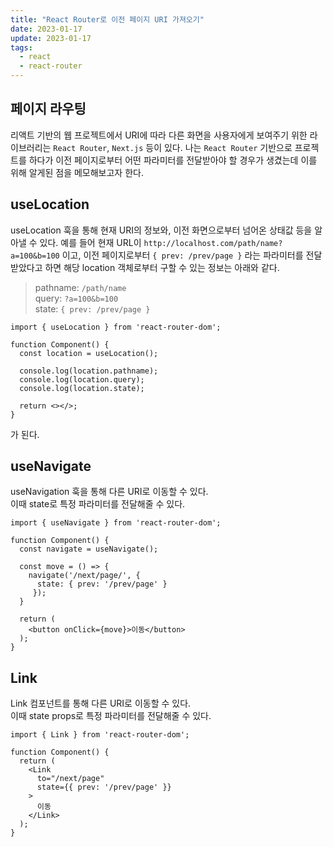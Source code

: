 ```yaml
---
title: "React Router로 이전 페이지 URI 가져오기"
date: 2023-01-17
update: 2023-01-17
tags:
  - react
  - react-router
---
```


## 페이지 라우팅
리액트 기반의 웹 프로젝트에서 URI에 따라 다른 화면을 사용자에게 보여주기 위한 라이브러리는 `React Router`, `Next.js` 등이 있다. 
나는 `React Router` 기반으로 프로젝트를 하다가 이전 페이지로부터 어떤 파라미터를 전달받아야 할 경우가 생겼는데 이를 위해 알게된 점을 메모해보고자 한다.

## useLocation
useLocation 훅을 통해 현재 URI의 정보와, 이전 화면으로부터 넘어온 상태값 등을 알아낼 수 있다.
예를 들어 현재 URL이 `http://localhost.com/path/name?a=100&b=100` 이고,
이전 페이지로부터 `{ prev: /prev/page }` 라는 파라미터를 전달받았다고 하면
해당 location 객체로부터 구할 수 있는 정보는 아래와 같다.
> pathname: `/path/name`  
> query: `?a=100&b=100`  
> state: `{ prev: /prev/page }`

```tsx
import { useLocation } from 'react-router-dom';

function Component() {
  const location = useLocation();

  console.log(location.pathname);
  console.log(location.query);
  console.log(location.state);

  return <></>;
}
```

가 된다.

## useNavigate
useNavigation 훅을 통해 다른 URI로 이동할 수 있다.  
이때 state로 특정 파라미터를 전달해줄 수 있다.

```tsx
import { useNavigate } from 'react-router-dom';

function Component() {
  const navigate = useNavigate();

  const move = () => {
    navigate('/next/page/', {
      state: { prev: '/prev/page' }
     });
  }

  return (
    <button onClick={move}>이동</button>
  );
}
```

## Link
Link 컴포넌트를 통해 다른 URI로 이동할 수 있다.  
이때 state props로 특정 파라미터를 전달해줄 수 있다.

```tsx
import { Link } from 'react-router-dom';

function Component() {
  return (
    <Link
      to="/next/page"
      state={{ prev: '/prev/page' }}
    >
      이동
    </Link>
  );
}
```